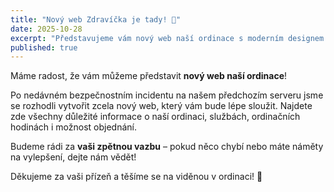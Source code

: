 ```yaml
---
title: "Nový web Zdravíčka je tady! 🎉"
date: 2025-10-28
excerpt: "Představujeme vám nový web naší ordinace s moderním designem a jednodušší navigací."
published: true
---
```


Máme radost, že vám můžeme představit **nový web naší ordinace**! 

Po nedávném bezpečnostním incidentu na našem předchozím serveru jsme se rozhodli vytvořit zcela nový web, který vám bude lépe sloužit. Najdete zde všechny důležité informace o naší ordinaci, službách, ordinačních hodinách i možnost objednání.

Budeme rádi za **vaši zpětnou vazbu** – pokud něco chybí nebo máte náměty na vylepšení, dejte nám vědět!

Děkujeme za vaši přízeň a těšíme se na viděnou v ordinaci! 💙
